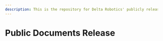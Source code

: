 ```yaml
---
description: This is the repository for Delta Robotics' publicly released documents
---
```


# Public Documents Release

